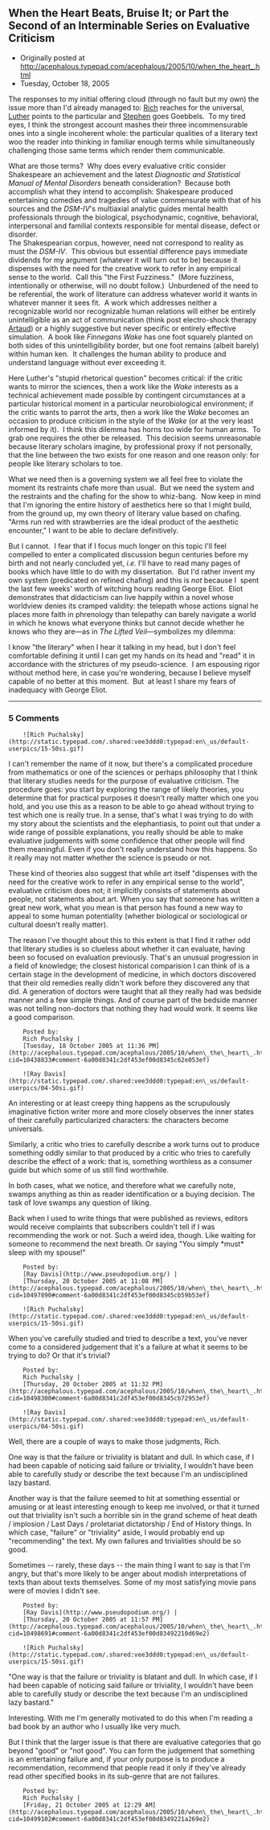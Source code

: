 ## When the Heart Beats, Bruise It; or Part the Second of an Interminable Series on Evaluative Criticism

 * Originally posted at http://acephalous.typepad.com/acephalous/2005/10/when_the_heart_.html
 * Tuesday, October 18, 2005



The responses to my initial offering cloud (through no fault but my own) the issue more than I'd already managed to: [Rich](http://acephalous.typepad.com/acephalous/2005/10/on\_evaluative\_c.html#comment-10407960) reaches for the universal, [Luther](http://acephalous.typepad.com/acephalous/2005/10/on\_evaluative\_c.html#comment-10408976) points to the particular and [Stephen](http://acephalous.typepad.com/acephalous/2005/10/on\_evaluative\_c.html#comment-10408518) goes Goebbels.  To my tired eyes, I think the strongest account mashes their three incommensurable ones into a single incoherent whole: the particular qualities of a literary text woo the reader into thinking in familiar enough terms while simultaneously challenging those same terms which render them communicable.  

What are those terms?  Why does every evaluative critic consider Shakespeare an achievement and the latest _Diagnostic and Statistical Manual of Mental Disorders_ beneath consideration?  Because both accomplish what they intend to accomplish: Shakespeare produced entertaining comedies and tragedies of value commensurate with that of his sources and the _DSM-IV_'s multiaxial analytic guides mental health professionals through the biological, psychodynamic, cognitive, behavioral, interpersonal and familial contexts responsible for mental disease, defect or disorder.   
The Shakespearian corpus, however, need not correspond to reality as must the _DSM-IV_.  This obvious but essential difference pays immediate dividends for my argument (whatever it will turn out to be) because it dispenses with the need for the creative work to refer in any empirical sense to the world.  Call this "the First Fuzziness."  (More fuzziness, intentionally or otherwise, will no doubt follow.)  Unburdened of the need to be referential, the work of literature can address whatever world it wants in whatever manner it sees fit.  A work which addresses neither a recognizable world nor recognizable human relations will either be entirely unintelligible as an act of communication (think post electro-shock therapy [Artaud](http://en.wikipedia.org/wiki/Artaud)) or a highly suggestive but never specific or entirely effective simulation.  A book like _Finnegans Wake_ has one foot squarely planted on both sides of this unintelligibility border, but one foot remains (albeit barely) within human ken.  It challenges the human ability to produce and understand language without ever exceeding it. 

Here Luther's "stupid rhetorical question" becomes critical: if the critic wants to mirror the sciences, then a work like the _Wake_ interests as a technical achievement made possible by contingent circumstances at a particular historical moment in a particular neurobiological environment; if the critic wants to parrot the arts, then a work like the _Wake_ becomes an occasion to produce criticism in the style of the _Wake_ (or at the very least informed by it).  I think this dilemma has horns too wide for human arms.  To grab one requires the other be released.  This decision seems unreasonable because literary scholars imagine, by professional proxy if not personally, that the line between the two exists for one reason and one reason only: for people like literary scholars to toe.  

What we need then is a governing system we all feel free to violate the moment its restraints chafe more than usual.  But we need the system and the restraints and the chafing for the show to whiz-bang.  Now keep in mind that I'm ignoring the entire history of aesthetics here so that I might build, from the ground up, my own theory of literary value based on chafing.  "Arms run red with strawberries are the ideal product of the aesthetic encounter," I want to be able to declare definitively.  

But I cannot.  I fear that if I focus much longer on this topic I'll feel compelled to enter a complicated discussion begun centuries before my birth and not nearly concluded yet, _i.e._ I'll have to read many pages of books which have little to do with my dissertation.  But I'd rather invent my own system (predicated on refined chafing) and this is _not_ because I  spent the last few weeks' worth of witching hours reading George Eliot.  Eliot demonstrates that didacticism can live happily within a novel whose worldview denies its cramped validity: the telepath whose actions signal he places more faith in phrenology than telepathy can barely navigate a world in which he knows what everyone thinks but cannot decide whether he knows who they are—as in _The Lifted Veil_—symbolizes my dilemma:

I know "the literary" when I hear it talking in my head, but I don't feel comfortable defining it until I can get my hands on its head and "read" it in accordance with the strictures of my pseudo-science.  I am espousing rigor without method here, in case you're wondering, because I believe myself capable of no better at this moment.  But  at least I share my fears of inadequacy with George Eliot.

		

* * *

### 5 Comments 

		

                
[]()

	

		![Rich Puchalsky](http://static.typepad.com/.shared:vee3ddd0:typepad:en\_us/default-userpics/15-50si.gif)
	

	

		

I can't remember the name of it now, but there's a complicated procedure from mathematics or one of the sciences or perhaps philosophy that I think that literary studies needs for the purpose of evaluative criticism.  The procedure goes: you start by exploring the range of likely theories, you determine that for practical purposes it doesn't really matter which one you hold, and you use this as a reason to be able to go ahead without trying to test which one is really true.  In a sense, that's what I was trying to do with my story about the scientists and the elephantiasis, to point out that under a wide range of possible explanations, you really should be able to make evaluative judgements with some confidence that other people will find them meaningful.  Even if you don't really understand how this happens.  So it really may not matter whether the science is pseudo or not.

These kind of theories also suggest that while art itself "dispenses with the need for the creative work to refer in any empirical sense to the world", evaluative criticism does not; it implicitly consists of statements about people, not statements about art.  When you say that someone has written a great new work, what you mean is that person has found a new way to appeal to some human potentiality (whether biological or sociological or cultural doesn't really matter).

The reason I've thought about this to this extent is that I find it rather odd that literary studies is so clueless about whether it can evaluate, having been so focused on evaluation previously.  That's an unusual progression in a field of knowledge; the closest historical comparision I can think of is a certain stage in the development of medicine, in which doctors discovered that their old remedies really didn't work before they discovered any that did.  A generation of doctors were taught that all they really had was bedside manner and a few simple things.  And of course part of the bedside manner was not telling non-doctors that nothing they had would work.  It seems like a good comparison.

	

		Posted by:
		Rich Puchalsky |
		[Tuesday, 18 October 2005 at 11:36 PM](http://acephalous.typepad.com/acephalous/2005/10/when\_the\_heart\_.html?cid=10438833#comment-6a00d8341c2df453ef00d8345c62e053ef)

[]()

	

		![Ray Davis](http://static.typepad.com/.shared:vee3ddd0:typepad:en\_us/default-userpics/04-50si.gif)
	

	

		

An interesting or at least creepy thing happens as the scrupulously imaginative fiction writer more and more closely observes the inner states of their carefully particularized characters: the characters become universals.

Similarly, a critic who tries to carefully describe a work turns out to produce something oddly similar to that produced by a critic who tries to carefully describe the effect of a work: that is, something worthless as a consumer guide but which some of us still find worthwhile.

In both cases, what we notice, and therefore what we carefully note, swamps anything as thin as reader identification or a buying decision. The task of love swamps any question of liking.

Back when I used to write things that were published as reviews, editors would receive complaints that subscribers couldn't tell if I was recommending the work or not. Such a weird idea, though. Like waiting for someone to recommend the next breath. Or saying "You simply \*must\* sleep with my spouse!"  

	

		Posted by:
		[Ray Davis](http://www.pseudopodium.org/) |
		[Thursday, 20 October 2005 at 11:08 PM](http://acephalous.typepad.com/acephalous/2005/10/when\_the\_heart\_.html?cid=10497890#comment-6a00d8341c2df453ef00d8345cb59b53ef)

[]()

	

		![Rich Puchalsky](http://static.typepad.com/.shared:vee3ddd0:typepad:en\_us/default-userpics/15-50si.gif)
	

	

		

When you've carefully studied and tried to describe a text, you've never come to a considered judgement that it's a failure at what it seems to be trying to do?  Or that it's trivial?

	

		Posted by:
		Rich Puchalsky |
		[Thursday, 20 October 2005 at 11:32 PM](http://acephalous.typepad.com/acephalous/2005/10/when\_the\_heart\_.html?cid=10498300#comment-6a00d8341c2df453ef00d8345cb72953ef)

[]()

	

		![Ray Davis](http://static.typepad.com/.shared:vee3ddd0:typepad:en\_us/default-userpics/04-50si.gif)
	

	

		

Well, there are a couple of ways to make those judgments, Rich.

One way is that the failure or triviality is blatant and dull. In which case, if I had been capable of noticing said failure or triviality, I wouldn't have been able to carefully study or describe the text because I'm an undisciplined lazy bastard.

Another way is that the failure seemed to hit at something essential or amusing or at least interesting enough to keep me involved, or that it turned out that triviality isn't such a horrible sin in the grand scheme of heat death / implosion / Last Days / proletariat dictatorship / End of History things. In which case, "failure" or "triviality" aside, I would probably end up "recommending" the text. My own failures and trivialities should be so good.

Sometimes -- rarely, these days -- the main thing I want to say is that I'm angry, but that's more likely to be anger about modish interpretations of texts than about texts themselves. Some of my most satisfying movie pans were of movies I didn't see.  

	

		Posted by:
		[Ray Davis](http://www.pseudopodium.org/) |
		[Thursday, 20 October 2005 at 11:57 PM](http://acephalous.typepad.com/acephalous/2005/10/when\_the\_heart\_.html?cid=10498691#comment-6a00d8341c2df453ef00d83492210d69e2)

[]()

	

		![Rich Puchalsky](http://static.typepad.com/.shared:vee3ddd0:typepad:en\_us/default-userpics/15-50si.gif)
	

	

		

"One way is that the failure or triviality is blatant and dull. In which case, if I had been capable of noticing said failure or triviality, I wouldn't have been able to carefully study or describe the text because I'm an undisciplined lazy bastard."

Interesting.  With me I'm generally motivated to do this when I'm reading a bad book by an author who I usually like very much.  

But I think that the larger issue is that there are evaluative categories that go beyond "good" or "not good".  You can form the judgement that something is an entertaining failure and, if your only purpose is to produce a recommendation, recommend that people read it only if they've already read other specified books in its sub-genre that are not failures.

	

		Posted by:
		Rich Puchalsky |
		[Friday, 21 October 2005 at 12:29 AM](http://acephalous.typepad.com/acephalous/2005/10/when\_the\_heart\_.html?cid=10499102#comment-6a00d8341c2df453ef00d8349221a269e2)

		

        